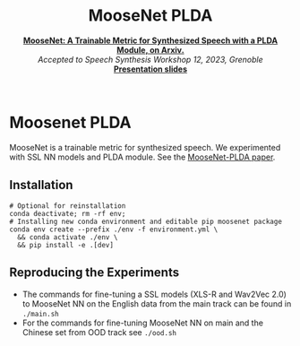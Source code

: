 <h1 align="center">MooseNet PLDA</h1>

<p align="center">
<a href="https://arxiv.org/abs/2301.07087"><b>MooseNet: A Trainable Metric for Synthesized Speech with a PLDA Module, on Arxiv.
</b></a><br>
<i>Accepted to Speech Synthesis Workshop 12, 2023, Grenoble</i></br>
<a href="https://docs.google.com/file/d/10pp0-azO-GOlxD_CCxlfRncfI9m7WixFOciv6cyNtZU/"><b>Presentation slides</b></a><br>
</p>

<p>&nbsp;</p>

# Moosenet PLDA
MooseNet is a trainable metric for synthesized speech. 
We experimented with SSL NN models and PLDA module.
See the [MooseNet-PLDA paper](https://arxiv.org/abs/2301.07087).


## Installation
```
# Optional for reinstallation
conda deactivate; rm -rf env; 
# Installing new conda environment and editable pip moosenet package
conda env create --prefix ./env -f environment.yml \
  && conda activate ./env \
  && pip install -e .[dev] 
```

## Reproducing the Experiments
- The commands for fine-tuning a SSL models (XLS-R and Wav2Vec 2.0) to MooseNet NN on the English data from the main track can be found in `./main.sh`
- For the commands for fine-tuning MooseNet NN on main and the Chinese set from OOD track see `./ood.sh`
